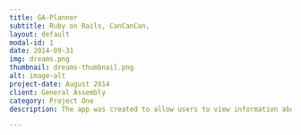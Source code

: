 ```yaml
---
title: GA-Planner
subtitle: Ruby on Rails, CanCanCan,
layout: default
modal-id: 1
date: 2014-09-31
img: dreams.png
thumbnail: dreams-thumbnail.png
alt: image-alt
project-date: August 2014
client: General Assembly
category: Project One
description: The app was created to allow users to view information about upcoming GA courses and enroll themselves. As well as allowing teachers to create new courses, cohorts and book classrooms for each class.

---
```

